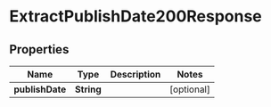 

# ExtractPublishDate200Response


## Properties

| Name | Type | Description | Notes |
|------------ | ------------- | ------------- | -------------|
|**publishDate** | **String** |  |  [optional] |



